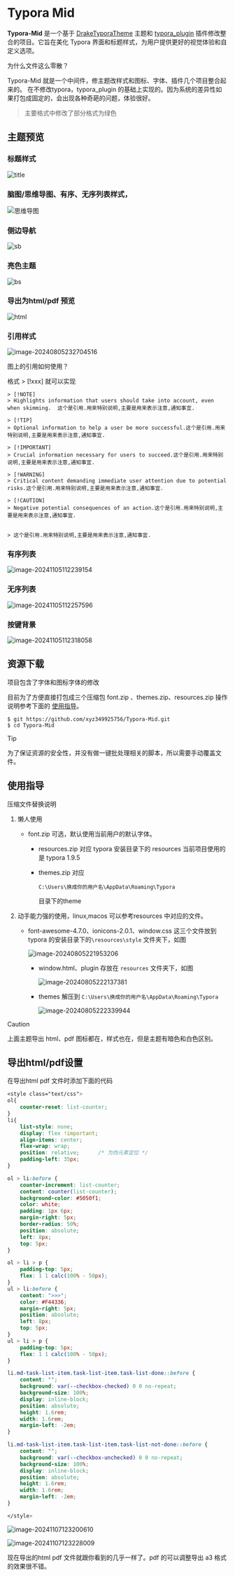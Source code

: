 

# Typora Mid

**Typora-Mid** 是一个基于 [DrakeTyporaTheme](https://github.com/liangjingkanji/DrakeTyporaTheme) 主题和 [typora_plugin](https://github.com/obgnail/typora_plugin) 插件修改整合的项目。它旨在美化 Typora 界面和标题样式，为用户提供更好的视觉体验和自定义选项。

为什么文件这么零散？

Typora-Mid 就是一个中间件，修主题改样式和图标、字体、插件几个项目整合起来的。 在不修改typora，typora_plugin 的基础上实现的。因为系统的差异性如果打包成固定的，会出现各种奇葩的问题，体验很好。

> 主要格式中修改了部分格式为绿色


## 主题预览

### 标题样式

![title](./.readme.assets/title.gif)

### 脑图/思维导图、有序、无序列表样式，

![思维导图](./.readme.assets/思维导图.gif)

### 侧边导航

![sb](./.readme.assets/sb.gif)

### 亮色主题

![bs](./.readme.assets/bs.gif)

### 导出为html/pdf 预览

![html](./.readme.assets/html-1730953102113-3.gif)



### 引用样式

![image-20240805232704516](./.readme.assets/image-20240805232704516.png)

图上的引用如何使用？

格式 > [!xxx] 就可以实现

```shell
> [!NOTE]
> Highlights information that users should take into account, even when skimming.  这个是引用.用来特别说明,主要是用来表示注意,通知事宜.

> [!TIP]
> Optional information to help a user be more successful.这个是引用.用来特别说明,主要是用来表示注意,通知事宜.

> [!IMPORTANT]  
> Crucial information necessary for users to succeed.这个是引用.用来特别说明,主要是用来表示注意,通知事宜.

> [!WARNING]  
> Critical content demanding immediate user attention due to potential risks.这个是引用.用来特别说明,主要是用来表示注意,通知事宜.

> [!CAUTION]
> Negative potential consequences of an action.这个是引用.用来特别说明,主要是用来表示注意,通知事宜.


> 这个是引用.用来特别说明,主要是用来表示注意,通知事宜.
```

### 有序列表

![image-20241105112239154](./.readme.assets/image-20241105112239154.png)

### 无序列表

![image-20241105112257596](./.readme.assets/image-20241105112257596.png)

### 按键背景

![image-20241105112318058](./.readme.assets/image-20241105112318058.png)





## 资源下载

项目包含了字体和图标字体的修改

目前为了方便直接打包成三个压缩包 font.zip 、themes.zip、resources.zip 操作说明参考下面的 [使用指导](##使用指导)。

```shell
$ git https://github.com/xyz349925756/Typora-Mid.git
$ cd Typora-Mid
```

> [!tip]
>
> 为了保证资源的安全性，并没有做一键批处理相关的脚本，所以需要手动覆盖文件。

## 使用指导

压缩文件替换说明

1. 懒人使用

   - font.zip 可选，默认使用当前用户的默认字体。
   
   
      - resources.zip 对应 typora 安装目录下的 resources 当前项目使用的是 typora 1.9.5 
   
   
      - themes.zip 对应
   
        `C:\Users\换成你的用户名\AppData\Roaming\Typora`
   
        目录下的theme
   
2. 动手能力强的使用，linux,macos 可以参考resources 中对应的文件。

   - font-awesome-4.7.0、ionicons-2.0.1、window.css 这三个文件放到 typora 的安装目录下的`\resources\style` 文件夹下，如图

     ![image-20240805221953206](./.readme.assets/image-20240805221953206.png)
   
   
      - window.html、plugin 存放在 `resources` 文件夹下，如图
   
        ![image-20240805222137381](./.readme.assets/image-20240805222137381.png)
   
   
      - themes 解压到 `C:\Users\换成你的用户名\AppData\Roaming\Typora`
   
        ![image-20240805222339944](./.readme.assets/image-20240805222339944.png)
   




> [!caution]
>
> 上面主题导出 html、pdf 图标都在，样式也在，但是主题有暗色和白色区别。

## 导出html/pdf设置

在导出html pdf  文件时添加下面的代码

```css
<style class="text/css">
ol{
	counter-reset: list-counter;
}
li{
    list-style: none;
    display: flex !important;
    align-items: center;
    flex-wrap: wrap;
    position: relative;      /* 为伪元素定位 */
    padding-left: 35px; 
}

ol > li:before {
    counter-increment: list-counter;
    content: counter(list-counter);
    background-color: #5050f1;
    color: white;
    padding: 1px 6px;
    margin-right: 5px;
    border-radius: 50%;
    position: absolute;
    left: 8px;
    top: 5px;
}

ol > li > p {
    padding-top: 5px;
    flex: 1 1 calc(100% - 50px);
}
ul > li:before {
    content: ">>>";
    color: #F44336;
    margin-right: 5px;
    position: absolute;
    left: 8px;
    top: 5px;
}
ul > li > p {
    padding-top: 5px;
    flex: 1 1 calc(100% - 50px);
}

li.md-task-list-item.task-list-item.task-list-done::before {
    content: "";
    background: var(--checkbox-checked) 0 0 no-repeat;
    background-size: 100%;
    display: inline-block;
    position: absolute;
    height: 1.6rem;
    width: 1.6rem;
    margin-left: -2em;
}

li.md-task-list-item.task-list-item.task-list-not-done::before {
    content: "";
    background: var(--checkbox-unchecked) 0 0 no-repeat;
    background-size: 100%;
    display: inline-block;
    position: absolute;
    height: 1.6rem;
    width: 1.6rem;
    margin-left: -2em;
}

</style>
```

![image-20241107123200610](./.readme.assets/image-20241107123200610.png)

![image-20241107123228009](./.readme.assets/image-20241107123228009.png)

现在导出的html pdf 文件就跟你看到的几乎一样了。pdf 的可以调整导出 a3 格式的效果很不错。
